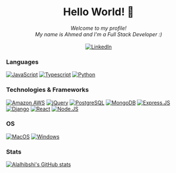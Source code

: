 ### <h1 align="center">Hello World! 👋</h1>

<p align='center'><i>Welcome to my profile!<br>
  My name is Ahmed and I'm a Full Stack Developer :)</i></br><br>
<a href="https://www.linkedin.com/in/aralhibshi">
        <img src="https://img.shields.io/badge/LinkedIn-blue?style=flat-square&logo=linkedin" alt="LinkedIn">
    </a>
</p>

### Languages
[![JavaScript](https://img.shields.io/badge/javascript-black?style=for-the-badge&logo=javascript)](https://github.com/aralhibshi)
[![Typescript](https://img.shields.io/badge/TypeScript-black?style=for-the-badge&logo=typescript&logoColor=007ACC)](https://github.com/aralhibshi)
[![Python](https://img.shields.io/badge/python-black?style=for-the-badge&logo=python)](https://github.com/aralhibshi)

### Technologies & Frameworks
[![Amazon AWS](https://img.shields.io/badge/Amazon_AWS-DB7100?style=for-the-badge&logo=amazon-aws&logoColor=white)](https://github.com/aralhibshi)
[![jQuery](https://img.shields.io/badge/jQuery-0769AD?style=for-the-badge&logo=jquery&logoColor=white)](https://github.com/aralhibshi)
[![PostgreSQL](https://img.shields.io/badge/PostgreSQL-316192?style=for-the-badge&logo=postgresql&logoColor=white)](https://github.com/aralhibshi)
[![MongoDB](https://img.shields.io/badge/MongoDB-4EA94B?style=for-the-badge&logo=mongodb&logoColor=white)](https://github.com/aralhibshi)
[![Express.JS](https://img.shields.io/badge/Express.js-404D59?style=for-the-badge)](https://github.com/aralhibshi)
[![Django](https://img.shields.io/badge/django-092E20?style=for-the-badge&logo=django)](https://github.com/aralhibshi)
[![React](https://img.shields.io/badge/react-20232A?style=for-the-badge&logo=react)](https://github.com/aralhibshi)
[![Node.JS](https://img.shields.io/badge/Node.js-43853D?style=for-the-badge&logo=node.js&logoColor=white)](https://github.com/aralhibshi)

### OS
[![MacOS](https://img.shields.io/badge/mac%20os-000000?style=for-the-badge&logo=apple&logoColor=white)](https://github.com/aralhibshi)
[![Windows](https://img.shields.io/badge/Windows-black?style=for-the-badge&logo=Windows)](https://github.com/aralhibshi)

### Stats
[![Alalhibshi's GitHub stats](https://github-readme-stats.vercel.app/api?username=aralhibshi&show_icons=true&theme=radical)](https://github.com/aralhibshi)
